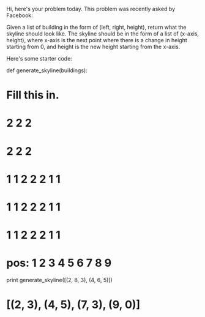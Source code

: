 Hi, here's your problem today. This problem was recently asked by Facebook:

Given a list of building in the form of (left, right, height), return what the skyline should look like. The skyline should be in the form of a list of (x-axis, height), where x-axis is the next point where there is a change in height starting from 0, and height is the new height starting from the x-axis.

Here's some starter code:

def generate_skyline(buildings):
  # Fill this in.

#            2 2 2
#            2 2 2
#        1 1 2 2 2 1 1
#        1 1 2 2 2 1 1
#        1 1 2 2 2 1 1
# pos: 1 2 3 4 5 6 7 8 9
print generate_skyline([(2, 8, 3), (4, 6, 5)])
# [(2, 3), (4, 5), (7, 3), (9, 0)]